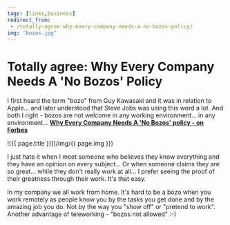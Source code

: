 ```yaml
---
tags: [links,business]
redirect_from:
 - /totally-agree-why-every-company-needs-a-no-bozos-policy/
img: "bozos.jpg"
---
```


# Totally agree: Why Every Company Needs A 'No Bozos' Policy

I first heard the term "bozo" from Guy Kawasaki and it was in relation to Apple... and later understood that Steve Jobs was using this word a lot. And both I right - bozos are not welcome in any working environment... in any environment... **[Why Every Company Needs A 'No Bozos' policy - on Forbes](http://www.forbes.com/sites/ericjackson/2012/01/31/why-every-company-needs-a-no-bozo-policy/)**

<!--More-->

![{{ page.title }}](/img/{{ page.img }})

I just hate it when I meet someone who believes they know everything and they have an opinion on every subject... Or when someone claims they are so great... while they don't really work at all... I prefer seeing the proof of their greatness through their work. It's that easy.

In my company we all work from home. It's hard to be a bozo when you work remotely as people know you by the tasks you get done and by the amazing job you do. Not by the way you "show off" or "pretend to work". Another advantage of teleworking - "bozos not allowed" :-)

[n]: https://michael.gratis/nozbe
